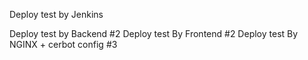 Deploy test by Jenkins

Deploy test by Backend #2
Deploy test By Frontend #2
Deploy test By NGINX + cerbot config #3

